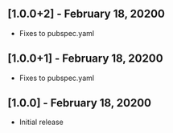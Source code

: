 ## [1.0.0+2] - February 18, 20200

* Fixes to pubspec.yaml


## [1.0.0+1] - February 18, 20200

* Fixes to pubspec.yaml


## [1.0.0] - February 18, 20200

* Initial release
